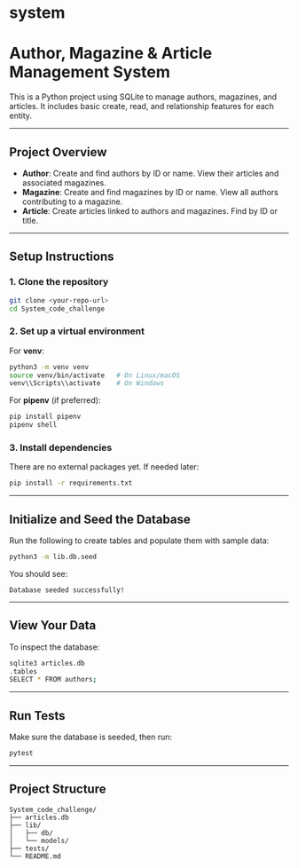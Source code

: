 
# system 
#  Author, Magazine & Article Management System

This is a Python project using SQLite to manage authors, magazines, and articles. It includes basic create, read, and relationship features for each entity.

---

##  Project Overview

- **Author**: Create and find authors by ID or name. View their articles and associated magazines.
- **Magazine**: Create and find magazines by ID or name. View all authors contributing to a magazine.
- **Article**: Create articles linked to authors and magazines. Find by ID or title.

---

##  Setup Instructions

### 1. Clone the repository

```bash
git clone <your-repo-url>
cd System_code_challenge
````

### 2. Set up a virtual environment

For **venv**:

```bash
python3 -m venv venv
source venv/bin/activate   # On Linux/macOS
venv\\Scripts\\activate    # On Windows
```

For **pipenv** (if preferred):

```bash
pip install pipenv
pipenv shell
```

### 3. Install dependencies

There are no external packages yet. If needed later:

```bash
pip install -r requirements.txt
```

---

##  Initialize and Seed the Database

Run the following to create tables and populate them with sample data:

```bash
python3 -m lib.db.seed
```

You should see:

```
Database seeded successfully!
```

---

##  View Your Data

To inspect the database:

```bash
sqlite3 articles.db
.tables
SELECT * FROM authors;
```

---

##  Run Tests

Make sure the database is seeded, then run:

```bash
pytest
```

---

##  Project Structure

```
System_code_challenge/
├── articles.db
├── lib/
│   ├── db/
│   └── models/
├── tests/
└── README.md
```
